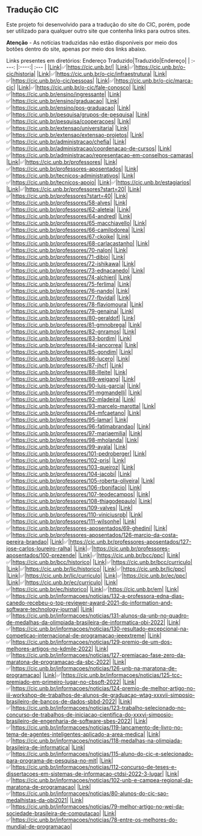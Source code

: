 ## Tradução CIC

Este projeto foi desenvolvido para a tradução do site do CIC, porém, pode ser utilizado para qualquer outro site que contenha links para outros sites.

**Atenção** - As notícias traduzidas não estão disponíveis por meio dos botões dentro do site, apenas por meio dos links abaixo.

Links presentes em diretórios:
Endereço Traduzido|Traduzido|Endereço|
| :----: |:----:| :--- |
|[Link](https://cic-traducao.vercel.app/en_US.html)|✅|https://cic.unb.br/|
|[Link](https://cic-traducao.vercel.app/historia/en_US.html)|✅|https://cic.unb.br/o-cic/historia|
|[Link](https://cic-traducao.vercel.app/infraestrutura/en_US.html)|✅|https://cic.unb.br/o-cic/infraestrutura|
|[Link](https://cic-traducao.vercel.app/pessoas/en_US.html)|✅|https://cic.unb.br/o-cic/pessoas|
|[Link](https://cic-traducao.vercel.app/marca-cic/en_US.html)|✅|https://cic.unb.br/o-cic/marca-cic|
|[Link](https://cic-traducao.vercel.app/fale-conosco/en_US.html)|✅|https://cic.unb.br/o-cic/fale-conosco|
|[Link](https://cic-traducao.vercel.app/ingressante/en_US.html)|✅|https://cic.unb.br/ensino/ingressante|
|[Link](https://cic-traducao.vercel.app/graduacao/en_US.html)|✅|https://cic.unb.br/ensino/graduacao|
|[Link](https://cic-traducao.vercel.app/pos-graduacao/en_US.html)|✅|https://cic.unb.br/ensino/pos-graduacao|
|[Link](https://cic-traducao.vercel.app/grupos-de-pesquisa/en_US.html)|✅|https://cic.unb.br/pesquisa/grupos-de-pesquisa|
|[Link](https://cic-traducao.vercel.app/cooperacoes/en_US.html)|✅|https://cic.unb.br/pesquisa/cooperacoes|
|[Link](https://cic-traducao.vercel.app/universitaria/en_US.html)|✅|https://cic.unb.br/extensao/universitaria|
|[Link](https://cic-traducao.vercel.app/extensao-projetos/en_US.html)|✅|https://cic.unb.br/extensao/extensao-projetos|
|[Link](https://cic-traducao.vercel.app/chefia/en_US.html)|✅|https://cic.unb.br/administracao/chefia|
|[Link](https://cic-traducao.vercel.app/coordenacao-de-cursos/en_US.html)|✅|https://cic.unb.br/administracao/coordenacao-de-cursos|
|[Link](https://cic-traducao.vercel.app/representacao-em-conselhos-camaras/en_US.html)|✅|https://cic.unb.br/administracao/representacao-em-conselhos-camaras|
|[Link](https://cic-traducao.vercel.app/pessoas/professores/en_US.html)|✅|https://cic.unb.br/professores|
|[Link](https://cic-traducao.vercel.app/pessoas/professores-aposentados/en_US.html)|✅|https://cic.unb.br/professores-aposentados|
|[Link](https://cic-traducao.vercel.app/pessoas/tecnicos-administrativos/en_US.html)|✅|https://cic.unb.br/tecnicos-administrativos|
|[Link](https://cic-traducao.vercel.app/pessoas/tecnicos-apoio/en_US.html)|✅|https://cic.unb.br/tecnicos-apoio|
|[Link](https://cic-traducao.vercel.app/pessoas/estagiarios/en_US.html)|✅|https://cic.unb.br/estagiarios|
|[Link](https://cic-traducao.vercel.app/pessoas/professores-page-2/en_US.html)|✅|https://cic.unb.br/professores?start=20|
|[Link](https://cic-traducao.vercel.app/pessoas/professores-page-3/en_US.html)|✅|https://cic.unb.br/professores?start=40|
|[Link](https://cic-traducao.vercel.app/pessoas/professores/58-alves/en_US.html)|✅|https://cic.unb.br/professores/58-alves|
|[Link](https://cic-traducao.vercel.app/pessoas/professores/62-aleteia/en_US.html)|✅|https://cic.unb.br/professores/62-aleteia|
|[Link](https://cic-traducao.vercel.app/pessoas/professores/64-andred/en_US.html)|✅|https://cic.unb.br/professores/64-andred|
|[Link](https://cic-traducao.vercel.app/pessoas/professores/65-macchiavello/en_US.html)|✅|https://cic.unb.br/professores/65-macchiavello|
|[Link](https://cic-traducao.vercel.app/pessoas/professores/66-camilodorea/en_US.html)|✅|https://cic.unb.br/professores/66-camilodorea|
|[Link](https://cic-traducao.vercel.app/pessoas/professores/67-ckoike/en_US.html)|✅|https://cic.unb.br/professores/67-ckoike|
|[Link](https://cic-traducao.vercel.app/pessoas/professores/68-carlacastanho/en_US.html)|✅|https://cic.unb.br/professores/68-carlacastanho|
|[Link](https://cic-traducao.vercel.app/pessoas/professores/70-nalon/en_US.html)|✅|https://cic.unb.br/professores/70-nalon|
|[Link](https://cic-traducao.vercel.app/pessoas/professores/71-dibio/en_US.html)|✅|https://cic.unb.br/professores/71-dibio|
|[Link](https://cic-traducao.vercel.app/pessoas/professores/72-ishikawa/en_US.html)|✅|https://cic.unb.br/professores/72-ishikawa|
|[Link](https://cic-traducao.vercel.app/pessoas/professores/73-ednacanedo/en_US.html)|✅|https://cic.unb.br/professores/73-ednacanedo|
|[Link](https://cic-traducao.vercel.app/pessoas/professores/74-alchieri/en_US.html)|✅|https://cic.unb.br/professores/74-alchieri|
|[Link](https://cic-traducao.vercel.app/pessoas/professores/75-ferlima/en_US.html)|✅|https://cic.unb.br/professores/75-ferlima|
|[Link](https://cic-traducao.vercel.app/pessoas/professores/76-nando/en_US.html)|✅|https://cic.unb.br/professores/76-nando|
|[Link](https://cic-traducao.vercel.app/pessoas/professores/77-fbvidal/en_US.html)|✅|https://cic.unb.br/professores/77-fbvidal|
|[Link](https://cic-traducao.vercel.app/pessoas/professores/78-flaviomoura/en_US.html)|✅|https://cic.unb.br/professores/78-flaviomoura|
|[Link](https://cic-traducao.vercel.app/pessoas/professores/79-genaina/en_US.html)|✅|https://cic.unb.br/professores/79-genaina|
|[Link](https://cic-traducao.vercel.app/pessoas/professores/80-geraldof/en_US.html)|✅|https://cic.unb.br/professores/80-geraldof|
|[Link](https://cic-traducao.vercel.app/pessoas/professores/81-gmnobrega/en_US.html)|✅|https://cic.unb.br/professores/81-gmnobrega|
|[Link](https://cic-traducao.vercel.app/pessoas/professores/82-gnramos/en_US.html)|✅|https://cic.unb.br/professores/82-gnramos|
|[Link](https://cic-traducao.vercel.app/pessoas/professores/83-bordim/en_US.html)|✅|https://cic.unb.br/professores/83-bordim|
|[Link](https://cic-traducao.vercel.app/pessoas/professores/84-jancorrea/en_US.html)|✅|https://cic.unb.br/professores/84-jancorrea|
|[Link](https://cic-traducao.vercel.app/pessoas/professores/85-gondim/en_US.html)|✅|https://cic.unb.br/professores/85-gondim|
|[Link](https://cic-traducao.vercel.app/pessoas/professores/86-lucero/en_US.html)|✅|https://cic.unb.br/professores/86-lucero|
|[Link](https://cic-traducao.vercel.app/pessoas/professores/87-jhcf/en_US.html)|✅|https://cic.unb.br/professores/87-jhcf|
|[Link](https://cic-traducao.vercel.app/pessoas/professores/88-llleite/en_US.html)|✅|https://cic.unb.br/professores/88-llleite|
|[Link](https://cic-traducao.vercel.app/pessoas/professores/89-weigang/en_US.html)|✅|https://cic.unb.br/professores/89-weigang|
|[Link](https://cic-traducao.vercel.app/pessoas/professores/90-luis-garcia/en_US.html)|✅|https://cic.unb.br/professores/90-luis-garcia|
|[Link](https://cic-traducao.vercel.app/pessoas/professores/91-mgmandelli/en_US.html)|✅|https://cic.unb.br/professores/91-mgmandelli|
|[Link](https://cic-traducao.vercel.app/pessoas/professores/92-mladeira/en_US.html)|✅|https://cic.unb.br/professores/92-mladeira|
|[Link](https://cic-traducao.vercel.app/pessoas/professores/93-marcelo-marotta/en_US.html)|✅|https://cic.unb.br/professores/93-marcelo-marotta|
|[Link](https://cic-traducao.vercel.app/pessoas/professores/94-mfcaetano/en_US.html)|✅|https://cic.unb.br/professores/94-mfcaetano|
|[Link](https://cic-traducao.vercel.app/pessoas/professores/95-lamar/en_US.html)|✅|https://cic.unb.br/professores/95-lamar|
|[Link](https://cic-traducao.vercel.app/pessoas/professores/96-fatimabrandao/en_US.html)|✅|https://cic.unb.br/professores/96-fatimabrandao|
|[Link](https://cic-traducao.vercel.app/pessoas/professores/97-mariaemilia/en_US.html)|✅|https://cic.unb.br/professores/97-mariaemilia|
|[Link](https://cic-traducao.vercel.app/pessoas/professores/98-mholanda/en_US.html)|✅|https://cic.unb.br/professores/98-mholanda|
|[Link](https://cic-traducao.vercel.app/pessoas/professores/99-ayala/en_US.html)|✅|https://cic.unb.br/professores/99-ayala|
|[Link](https://cic-traducao.vercel.app/pessoas/professores/101-pedroberger/en_US.html)|✅|https://cic.unb.br/professores/101-pedroberger|
|[Link](https://cic-traducao.vercel.app/pessoas/professores/102-pris/en_US.html)|✅|https://cic.unb.br/professores/102-pris|
|[Link](https://cic-traducao.vercel.app/pessoas/professores/103-queiroz/en_US.html)|✅|https://cic.unb.br/professores/103-queiroz|
|[Link](https://cic-traducao.vercel.app/pessoas/professores/104-jacobi/en_US.html)|✅|https://cic.unb.br/professores/104-jacobi|
|[Link](https://cic-traducao.vercel.app/pessoas/professores/105-roberta-oliveira/en_US.html)|✅|https://cic.unb.br/professores/105-roberta-oliveira|
|[Link](https://cic-traducao.vercel.app/pessoas/professores/106-rbonifacio/en_US.html)|✅|https://cic.unb.br/professores/106-rbonifacio|
|[Link](https://cic-traducao.vercel.app/pessoas/professores/107-teodecampos/en_US.html)|✅|https://cic.unb.br/professores/107-teodecampos|
|[Link](https://cic-traducao.vercel.app/pessoas/professores/108-thiagodepaulo/en_US.html)|✅|https://cic.unb.br/professores/108-thiagodepaulo|
|[Link](https://cic-traducao.vercel.app/pessoas/professores/109-valves/en_US.html)|✅|https://cic.unb.br/professores/109-valves|
|[Link](https://cic-traducao.vercel.app/pessoas/professores/110-viniciusrpb/en_US.html)|✅|https://cic.unb.br/professores/110-viniciusrpb|
|[Link](https://cic-traducao.vercel.app/pessoas/professores/111-wilsonhe/en_US.html)|✅|https://cic.unb.br/professores/111-wilsonhe|
|[Link](https://cic-traducao.vercel.app/pessoas/professores-aposentados/69-ghedini/en_US.html)|✅|https://cic.unb.br/professores-aposentados/69-ghedini|
|[Link](https://cic-traducao.vercel.app/pessoas/professores-aposentados/126-marcio-da-costa-pereira-brandao/en_US.html)|✅|https://cic.unb.br/professores-aposentados/126-marcio-da-costa-pereira-brandao|
|[Link](https://cic-traducao.vercel.app/pessoas/professores-aposentados/127-jose-carlos-loureiro-ralha/en_US.html)|✅|https://cic.unb.br/professores-aposentados/127-jose-carlos-loureiro-ralha|
|[Link](https://cic-traducao.vercel.app/pessoas/professores-aposentados/100-prezende/en_US.html)|✅|https://cic.unb.br/professores-aposentados/100-prezende|
|[Link](https://cic-traducao.vercel.app/graduacao/bcc/ppc/en_US.html)|✅|https://cic.unb.br/bcc/ppc|
|[Link](https://cic-traducao.vercel.app/graduacao/bcc/historico/en_US.html)|✅|https://cic.unb.br/bcc/historico|
|[Link](https://cic-traducao.vercel.app/graduacao/bcc/curriculo/en_US.html)|✅|https://cic.unb.br/bcc/curriculo|
|[Link](https://cic-traducao.vercel.app/graduacao/lic/historico/en_US.html)|✅|https://cic.unb.br/lic/historico|
|[Link](https://cic-traducao.vercel.app/graduacao/lic/ppc/en_US.html)|✅|https://cic.unb.br/lic/ppc|
|[Link](https://cic-traducao.vercel.app/graduacao/lic/curriculo/en_US.html)|✅|https://cic.unb.br/lic/curriculo|
|[Link](https://cic-traducao.vercel.app/graduacao/ec/ppc/en_US.html)|✅|https://cic.unb.br/ec/ppc|
|[Link](https://cic-traducao.vercel.app/graduacao/ec/curriculo/en_US.html)|✅|https://cic.unb.br/ec/curriculo|
|[Link](https://cic-traducao.vercel.app/graduacao/ec/historico/en_US.html)|✅|https://cic.unb.br/ec/historico|
|[Link](https://cic-traducao.vercel.app/graduacao/em/en_US.html)|✅|https://cic.unb.br/em|
|[Link](https://cic-traducao.vercel.app/noticias/132-a-professora-edna-dias-canedo-recebeu-o-top-reviewer-award-2021-do-information-and-software-technology-journal/en_US.html)|✅|https://cic.unb.br/informacoes/noticias/132-a-professora-edna-dias-canedo-recebeu-o-top-reviewer-award-2021-do-information-and-software-technology-journal|
|[Link](https://cic-traducao.vercel.app/noticias/131-alunos-da-unb-no-quadro-de-medalhas-da-olimpiada-brasileira-de-informatica-obi-2022/en_US.html)|✅|https://cic.unb.br/informacoes/noticias/131-alunos-da-unb-no-quadro-de-medalhas-da-olimpiada-brasileira-de-informatica-obi-2022|
|[Link](https://cic-traducao.vercel.app/noticias/130-resultado-excepcional-na-competicao-internacional-de-programacao-ieeextreme/en_US.html)|✅|https://cic.unb.br/informacoes/noticias/130-resultado-excepcional-na-competicao-internacional-de-programacao-ieeextreme|
|[Link](https://cic-traducao.vercel.app/noticias/129-premio-de-um-dos-melhores-artigos-no-kdmile-2022/en_US.html)|✅|https://cic.unb.br/informacoes/noticias/129-premio-de-um-dos-melhores-artigos-no-kdmile-2022|
|[Link](https://cic-traducao.vercel.app/noticias/127-premiacao-fase-zero-da-maratona-de-programacao-da-sbc-2022/en_US.html)|✅|https://cic.unb.br/informacoes/noticias/127-premiacao-fase-zero-da-maratona-de-programacao-da-sbc-2022|
|[Link](https://cic-traducao.vercel.app/noticias/126-unb-na-maratona-de-programacao/en_US.html)|✅|https://cic.unb.br/informacoes/noticias/126-unb-na-maratona-de-programacao|
|[Link](https://cic-traducao.vercel.app/noticias/125-tcc-premiado-em-primeiro-lugar-no-cbsoft-2022/en_US.html)|✅|https://cic.unb.br/informacoes/noticias/125-tcc-premiado-em-primeiro-lugar-no-cbsoft-2022|
|[Link](https://cic-traducao.vercel.app/noticias/124-premio-de-melhor-artigo-no-iii-workshop-de-trabalhos-de-alunos-de-graduacao-wtag-xxxvii-simposio-brasileiro-de-bancos-de-dados-sbbd-2022/en_US.html)|✅|https://cic.unb.br/informacoes/noticias/124-premio-de-melhor-artigo-no-iii-workshop-de-trabalhos-de-alunos-de-graduacao-wtag-xxxvii-simposio-brasileiro-de-bancos-de-dados-sbbd-2022|
|[Link](https://cic-traducao.vercel.app/noticias/123-trabalho-selecionado-no-concurso-de-trabalhos-de-iniciacao-cientifica-do-xxxvi-simposio-brasileiro-de-engenharia-de-software-sbes-2022/en_US.html)|✅|https://cic.unb.br/informacoes/noticias/123-trabalho-selecionado-no-concurso-de-trabalhos-de-iniciacao-cientifica-do-xxxvi-simposio-brasileiro-de-engenharia-de-software-sbes-2022|
|[Link](https://cic-traducao.vercel.app/noticias/119-lancamento-de-livro-no-tema-de-agentes-inteligentes-aplicado-a-area-medica/en_US.html)|✅|https://cic.unb.br/informacoes/noticias/119-lancamento-de-livro-no-tema-de-agentes-inteligentes-aplicado-a-area-medica|
|[Link](https://cic-traducao.vercel.app/noticias/118-medalhas-na-olimpiada-brasileira-de-informatica/en_US.html)|✅|https://cic.unb.br/informacoes/noticias/118-medalhas-na-olimpiada-brasileira-de-informatica|
|[Link](https://cic-traducao.vercel.app/noticias/115-aluno-do-cic-e-selecionado-para-programa-de-pesquisa-no-mit/en_US.html)|✅|https://cic.unb.br/informacoes/noticias/115-aluno-do-cic-e-selecionado-para-programa-de-pesquisa-no-mit|
|[Link](https://cic-traducao.vercel.app/noticias/112-concurso-de-teses-e-dissertacoes-em-sistemas-de-informacao-ctdsi-2022-3-lugar/en_US.html)|✅|https://cic.unb.br/informacoes/noticias/112-concurso-de-teses-e-dissertacoes-em-sistemas-de-informacao-ctdsi-2022-3-lugar|
|[Link](https://cic-traducao.vercel.app/noticias/102-unb-e-campea-regional-da-maratona-de-programacao/en_US.html)|✅|https://cic.unb.br/informacoes/noticias/102-unb-e-campea-regional-da-maratona-de-programacao|
|[Link](https://cic-traducao.vercel.app/noticias/80-alunos-do-cic-sao-medalhistas-da-obi2021/en_US.html)|✅|https://cic.unb.br/informacoes/noticias/80-alunos-do-cic-sao-medalhistas-da-obi2021|
|[Link](https://cic-traducao.vercel.app/noticias/79-melhor-artigo-no-wei-da-sociedade-brasileira-de-computacao/en_US.html)|✅|https://cic.unb.br/informacoes/noticias/79-melhor-artigo-no-wei-da-sociedade-brasileira-de-computacao|
|[Link](https://cic-traducao.vercel.app/noticias/78-entre-os-melhores-do-mundial-de-programacao/en_US.html)|✅|https://cic.unb.br/informacoes/noticias/78-entre-os-melhores-do-mundial-de-programacao|
